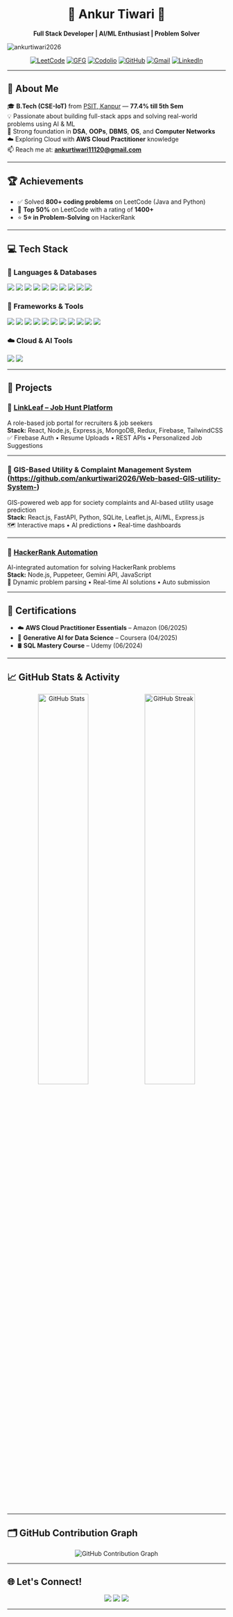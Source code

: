 <h1 align="center">🚀 Ankur Tiwari 🚀</h1>  
<p align="center"><b>Full Stack Developer | AI/ML Enthusiast | Problem Solver</b></p>  
<p align="left"> <img src="https://komarev.com/ghpvc/?username=ankurtiwari2026&label=Profile%20views&color=0e75b6&style=flat" alt="ankurtiwari2026" /> </p>

<p align="center">  
    <a href="https://leetcode.com/u/ankurtiwari0320/"><img src="https://img.shields.io/badge/-LeetCode-FFA116?style=for-the-badge&logo=leetcode&logoColor=white" alt="LeetCode"></a>
    <a href="https://www.geeksforgeeks.org/user/ankurtiwari0320/"><img src="https://img.shields.io/badge/-GeeksforGeeks-2F8D46?style=for-the-badge&logo=geeksforgeeks&logoColor=white" alt="GFG"></a>
    <a href="https://codolio.com/profile/ankurtiwari"><img src="https://img.shields.io/badge/-Codolio-0A66C2?style=for-the-badge&logo=bookstack&logoColor=white" alt="Codolio"></a>
    <a href="https://github.com/ankurtiwari2026"><img src="https://img.shields.io/badge/-GitHub-black?style=for-the-badge&logo=github&logoColor=white" alt="GitHub"></a>
  <a href="mailto:ankurtiwari11120@gmail.com"><img src="https://img.shields.io/badge/-Gmail-red?style=for-the-badge&logo=gmail&logoColor=white" alt="Gmail"></a>
  <a href="https://linkedin.com/in/ankur-tiwari26"><img src="https://img.shields.io/badge/-LinkedIn-blue?style=for-the-badge&logo=linkedin&logoColor=white" alt="LinkedIn"></a>
</p>


---

## 📘 About Me

🎓 **B.Tech (CSE-IoT)** from [PSIT, Kanpur](https://psit.ac.in) — **77.4% till 5th Sem**  
💡 Passionate about building full-stack apps and solving real-world problems using AI & ML  
🧠 Strong foundation in **DSA**, **OOPs**, **DBMS**, **OS**, and **Computer Networks**  
☁️ Exploring Cloud with **AWS Cloud Practitioner** knowledge  
📫 Reach me at: **ankurtiwari11120@gmail.com**

---

## 🏆 Achievements

- ✅ Solved **800+ coding problems** on LeetCode (Java and Python)
- 🏅 **Top 50%** on LeetCode with a rating of **1400+**
- ⭐ **5⭐ in Problem-Solving** on HackerRank

---

## 💻 Tech Stack

### 🧠 Languages & Databases
<p>
  <img src="https://img.shields.io/badge/Java-007396?style=for-the-badge&logo=java&logoColor=white" />
  <img src="https://img.shields.io/badge/C++-00599C?style=for-the-badge&logo=c%2B%2B&logoColor=white" />
  <img src="https://img.shields.io/badge/Python-3776AB?style=for-the-badge&logo=python&logoColor=white" />
  <img src="https://img.shields.io/badge/JavaScript-F7DF1E?style=for-the-badge&logo=javascript&logoColor=black" />
  <img src="https://img.shields.io/badge/C-00599C?style=for-the-badge&logo=c&logoColor=white" />
  <img src="https://img.shields.io/badge/HTML5-E34F26?style=for-the-badge&logo=html5&logoColor=white" />
  <img src="https://img.shields.io/badge/CSS3-1572B6?style=for-the-badge&logo=css3&logoColor=white" />
  <img src="https://img.shields.io/badge/SQL-4479A1?style=for-the-badge&logo=mysql&logoColor=white" />
  <img src="https://img.shields.io/badge/SQLite-07405E?style=for-the-badge&logo=sqlite&logoColor=white" />
  <img src="https://img.shields.io/badge/MongoDB-4EA94B?style=for-the-badge&logo=mongodb&logoColor=white" />
</p>

### 🧰 Frameworks & Tools
<p>
  <img src="https://img.shields.io/badge/Node.js-339933?style=for-the-badge&logo=node.js&logoColor=white" />
  <img src="https://img.shields.io/badge/Express.js-000000?style=for-the-badge&logo=express&logoColor=white" />
  <img src="https://img.shields.io/badge/React-61DAFB?style=for-the-badge&logo=react&logoColor=black" />
  <img src="https://img.shields.io/badge/Redux-764ABC?style=for-the-badge&logo=redux&logoColor=white" />
  <img src="https://img.shields.io/badge/TailwindCSS-38B2AC?style=for-the-badge&logo=tailwind-css&logoColor=white" />
  <img src="https://img.shields.io/badge/Puppeteer-40B5A4?style=for-the-badge&logo=puppeteer&logoColor=white" />
  <img src="https://img.shields.io/badge/Mongoose-880000?style=for-the-badge" />
  <img src="https://img.shields.io/badge/.NET-512BD4?style=for-the-badge&logo=dotnet&logoColor=white" />
  <img src="https://img.shields.io/badge/Postman-FF6C37?style=for-the-badge&logo=postman&logoColor=white" />
  <img src="https://img.shields.io/badge/Git-F05032?style=for-the-badge&logo=git&logoColor=white" />
  <img src="https://img.shields.io/badge/VS Code-007ACC?style=for-the-badge&logo=visual-studio-code&logoColor=white" />
</p>

### ☁️ Cloud & AI Tools
<p>
  <img src="https://img.shields.io/badge/AWS-232F3E?style=for-the-badge&logo=amazon-aws&logoColor=white" />
  <img src="https://img.shields.io/badge/Gemini AI-FF6F00?style=for-the-badge&logo=google&logoColor=white" />
</p>

---

## 📂 Projects

### 🔗 [LinkLeaf – Job Hunt Platform](https://github.com/ankurtiwari2026/LinkLeaf)
A role-based job portal for recruiters & job seekers  
**Stack:** React, Node.js, Express.js, MongoDB, Redux, Firebase, TailwindCSS  
✅ Firebase Auth • Resume Uploads • REST APIs • Personalized Job Suggestions

---

### 📍 GIS-Based Utility & Complaint Management System (https://github.com/ankurtiwari2026/Web-based-GIS-utility-System-)
GIS-powered web app for society complaints and AI-based utility usage prediction  
**Stack:** React.js, FastAPI, Python, SQLite, Leaflet.js, AI/ML, Express.js  
🗺️ Interactive maps • AI predictions • Real-time dashboards

---

### 🤖 [HackerRank Automation](https://github.com/ankurtiwari2026/hackerrank-automation)
AI-integrated automation for solving HackerRank problems  
**Stack:** Node.js, Puppeteer, Gemini API, JavaScript  
🤖 Dynamic problem parsing • Real-time AI solutions • Auto submission

---

## 📜 Certifications

- ☁️ **AWS Cloud Practitioner Essentials** – Amazon (06/2025)  
- 🧠 **Generative AI for Data Science** – Coursera (04/2025)  
- 🛢️ **SQL Mastery Course** – Udemy (06/2024)

---

## 📈 GitHub Stats & Activity

<div align="center">

  <img src="https://github-readme-stats.vercel.app/api?username=ankurtiwari2026&show_icons=true&theme=radical&custom_title=Ankur%27s%20GitHub%20Stats" width="48%" alt="GitHub Stats" />

  <img src="https://streak-stats.demolab.com?user=ankurtiwari2026&theme=flames&date_format=M%20j%5B%2C%20Y%5D&border=DD2727" width="48%" alt="GitHub Streak" />

  <br/>
</div>

---

## 🗂️ GitHub Contribution Graph

<div align="center">
  <img src="https://github-readme-activity-graph.vercel.app/graph?username=ankurtiwari2026&theme=tokyo-night&hide_border=true" alt="GitHub Contribution Graph" />
</div>

---

## 🌐 Let's Connect!

<p align="center">  
  <a href="https://linkedin.com/in/ankur-tiwari26"><img src="https://img.shields.io/badge/-LinkedIn-blue?style=for-the-badge&logo=linkedin&logoColor=white" /></a>
  <a href="https://github.com/ankurtiwari2026"><img src="https://img.shields.io/badge/-GitHub-black?style=for-the-badge&logo=github&logoColor=white" /></a>  
  <a href="mailto:ankurtiwari11120@gmail.com"><img src="https://img.shields.io/badge/-Gmail-red?style=for-the-badge&logo=gmail&logoColor=white" /></a>  
</p>

---


